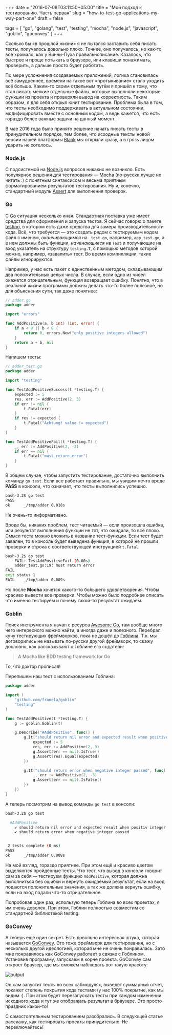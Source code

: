 +++
date = "2016-07-08T03:11:50+05:00"
title = "Мой подход к тестированию. Часть первая"
slug = "how-to-test-go-applications-my-way-part-one"
draft = false

tags = [ "go", "golang", "test", "testing", "mocha", "node.js", "javascript", "goblin", "goconvey" ]
+++

Сколько бы &laquo;в прошлой жизни&raquo; я не пытался заставить себя писать тесты, получалось довольно плохо. Точнее, оно получалось, но как-то всё хромало, как у Винни-Пуха правильнописание. Казалось, что быстрее и проще потыкать в браузере, или клавиши понажимать, проверить, а дальше просто будет работать.

По мере усложнения создаваемых приложений, логика становилась всё замудрённее, времени на такое вот &laquo;протыкивание&raquo; стало уходить всё больше. Каким-то своим отдельным путём я пришёл к тому, что стал писать мелкие отдельные файлы, которые выполняли некоторые функции из проекта и проверяли вывод на корректность. Таким образом, я для себя открыл юнит тестирование. Проблема была в том, что тесты необходимо поддерживать в актуальном состоянии, модифицировать вместе с основным кодом, а ведь кажется, что есть гораздо более важные задачи на данный момент.

В мае 2016 года было принято решение начать писать тесты в принудительном порядке, тем более, что исходные тексты новой версии нашей платформы [Blank](https://github.com/getblank) мы открыли сразу, а в грязь лицом ударить не хотелось.

<!--more-->

### Node.js

С подсистемой на [Node.js](https://nodejs.org) вопросов никаких не возникло. Есть популярное решения для тестирования&nbsp;&mdash; [Mocha](mochajs.org) (по-русски лучше не читать :) с понятным синтаксисом и весьма приятным форматированием результатов тестирования. Ну и, конечно, стандартный модуль [Assert](https://nodejs.org/api/assert.html) для выполнения проверок.

### Go

С [Go](https://golang.org/) ситуация несколько иная. Стандартная поставка уже имеет средства для оформления и запуска тестов. Я сейчас говорю о пакете [testing](https://golang.org/pkg/testing/), в котором есть даже средства для замера производительности кода. Всё, что требуется&nbsp;&mdash; это создать рядом с тестируемым кодом файл с именем, _оканчивающимся_ на `_test.go`, например, `app_test.go`, а в нем должны быть функции, _начинающиеся_ на `Test` и получающие на вход указатель на структуру `testing.T`, с помощью методов которой можно, например, &laquo;завалить&raquo; тест. Во время компилляции, такие файлы игнорируются.

Например, у нас есть пакет с единственным методом, складывающим два положительных целых числа. В случае, если одно из чисел окажется отрицательным, функция возвращает ошибку. Понятно, что в реальной жизни программы должны делать что-то более полезное, но для объяснения сути, так даже понятнее:

```go
// adder.go
package adder

import "errors"

func AddPositive(a, b int) (int, error) {
    if a < 0 || b < 0 {
        return 0, errors.New("only positive integers allowed")
    }
    return a + b, nil
}

```

Напишем тесты:

```go
// adder_test.go
package adder

import "testing"

func TestAddPositiveSuccess(t *testing.T) {
	expected := 5
	res, err := AddPositive(2, 3)
	if err != nil {
		t.Fatal(err)
	}
	if res != expected {
		t.Fatal("Achtung! value != expected")
	}
}

func TestAddPositiveFail(t *testing.T) {
	_, err := AddPositive(2, -3)
	if err == nil {
		t.Fatal("must return error")
	}
}
```

В общем случае, чтобы запустить тестирование, достаточно выполнить команду `go test`. Если все работает правильно, мы увидим нечто вроде **PASS** в консоли, что означает, что тесты выполнились успешно.

```bash
bash-3.2$ go test
PASS
ok  	_/tmp/adder	0.018s
```
Не очень-то информативно.


Вроде бы, никаких проблем, тест читаемый&nbsp;&mdash; если произошла ошибка, или результат выполнения функции не тот, что ожидали, то всё плохо. Смысл теста можно вложить в название тест-функции. Если тест будет завален, то в консоль будет выведена функция, в которой не прошли проверки и строка с соответствующей инструкцией `t.Fatal`.

```bash
bash-3.2$ go test
--- FAIL: TestAddPositiveFail (0.00s)
	adder_test.go:19: must return error
FAIL
exit status 1
FAIL	_/tmp/adder	0.009s
```

Но после  **Mocha** хочется какого-то бо&#769;льшего удовлетворения. Чтобы красиво вывести все проверки. Чтобы можно было подробнее описать что именно тестируем и почему такой-то результат ожидаем.

### Goblin

Поиск инструмента я начал с ресурса [Awesome Go](https://github.com/avelino/awesome-go), там вообще много чего интересного можно найти, а иногда даже и полезного. Перебрал кучу тестирующих фреймворков, пока не дошёл до [Гоблина](https://github.com/franela/goblin). Т.к. мы договорились не называть по-русски другой фреймворк, то скажу дословно, как рассказывают о Гоблине его содатели:

> A Mocha like BDD testing framework for Go

То, что доктор прописал!

Перепишем наш тест с использованием Гоблина:

```go
package adder

import (
	"github.com/franela/goblin"
	"testing"
)

func TestAddPositive(t *testing.T) {
	g := goblin.Goblin(t)

	g.Describe("#AddPositive", func() {
		g.It("should return nil error and expected result when positive integer passed", func() {
			expected := 5
			res, err := AddPositive(2, 3)
			g.Assert(err == nil).IsTrue()
			g.Assert(res).Equal(expected)
		})

		g.It("should return error when negative integer passed", func() {
			_, err := AddPositive(2, -3)
			g.Assert(err == nil).IsFalse()
		})
	})
}

```

А теперь посмотрим на вывод команды `go test` в консоли:

```bash
bash-3.2$ go test

  #AddPositive
    ✔ should return nil error and expected result when positiv integer passed
    ✔ should return error when negative integer passed


 2 tests complete (0 ms)
PASS
ok  	_/tmp/adder	0.008s
```

На мой взгляд, гораздо приятнее. При этом ещё и красиво цветом выделяются пройдённые тесты. Что тест, что вывод в консоли говорит сам за себя&nbsp;&mdash; тестируем функцию `AddPositive`, которая должна выполниться без ошибки и вернуть ожидаемый результат, если на вход подаются положительные значения, а так же должна вернуть ошибку, если на вход подали что-то отрицательное.

Попробовав один раз, использую теперь Гоблина во всех проектах, я им очень доволен. При этом, Гоблин полностью совместим со стандартной библиотекой testing.

### GoConvey

А теперь ещё один секрет. Есть довольно интересная штука, которая называется [GoConvey](http://goconvey.co/). Это тоже фреймворк для тестирования, но с несколько другой идеологией, которая мне не очень понравилась. Зато мне понравилось как GoConvey работает в связке с Гоблином. Установив программу, запускаем в корне проекта. GoConvey сам откроет браузер, где мы сможем наблюдать вот такую красоту:

![output](/img/goconvey_success800.png)

Он сам запустит тесты во всех сабмодулях, выведет суммарный отчет, покажет степень покрытия кода тестами (у нас 100% покрытие, как мы видим :). При этом будет перезапускать тесты при каждом изменении исходного кода и тут же отображать результат в браузере. Это просто праздник какой-то!

С самостоятельным тестированием разобрались. В следующей статье расскажу, как тестировать проекты принудительно. Не переключайтесь!